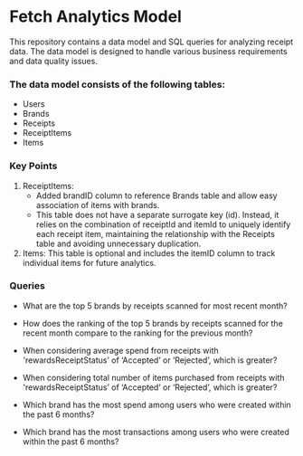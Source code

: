 # Fetch Analytics Model
This repository contains a data model and SQL queries for analyzing receipt data. The data model is designed to handle various business requirements and data quality issues.

### The data model consists of the following tables:
- Users
- Brands
- Receipts
- ReceiptItems
- Items

### Key Points

1. ReceiptItems:
   - Added brandID column to reference Brands table and allow easy association of items with brands.
   - This table does not have a separate surrogate key (id). Instead, it relies on the combination of receiptId and itemId to uniquely identify each receipt item, maintaining the relationship with the Receipts table and avoiding unnecessary duplication.
2. Items: This table is optional and includes the itemID column to track individual items for future analytics. 

### Queries 
- What are the top 5 brands by receipts scanned for most recent month?

- How does the ranking of the top 5 brands by receipts scanned for the recent month compare to the ranking for the previous month?
  
- When considering average spend from receipts with 'rewardsReceiptStatus’ of ‘Accepted’ or ‘Rejected’, which is greater?
  
- When considering total number of items purchased from receipts with 'rewardsReceiptStatus’ of ‘Accepted’ or ‘Rejected’, which is greater?
  
- Which brand has the most spend among users who were created within the past 6 months?
  
- Which brand has the most transactions among users who were created within the past 6 months?

